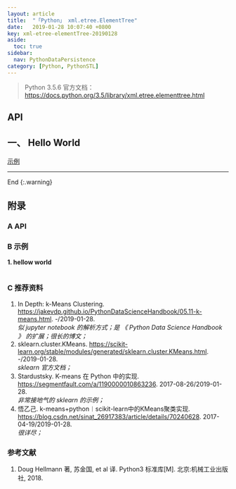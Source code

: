 ```yaml
---
layout: article
title:  "「Python」 xml.etree.ElementTree"
date:   2019-01-28 10:07:40 +0800
key: xml-etree-elementTree-20190128
aside:
  toc: true
sidebar:
  nav: PythonDataPersistence
category: [Python, PythonSTL]
---
```


> Python 3.5.6 官方文档：<https://docs.python.org/3.5/library/xml.etree.elementtree.html>  

## API

## 一、 Hello World
[示例](#hellow_world)  



-------------------  
 End
{:.warning}  



## 附录
### A API


### B 示例
<span id="hellow_world">**1. hellow world**</span>  


```python

```
### C 推荐资料
1. In Depth: k-Means Clustering. <https://jakevdp.github.io/PythonDataScienceHandbook/05.11-k-means.html>. -/2019-01-28.    
*似 jupyter notebook 的解析方式；是 《 Python Data Science Handbook 》 的扩展；很长的博文；*   
2. sklearn.cluster.KMeans. <https://scikit-learn.org/stable/modules/generated/sklearn.cluster.KMeans.html>. -/2019-01-28.       
*sklearn 官方文档；*  
3. Stardustsky. K-means 在 Python 中的实现. <https://segmentfault.com/a/1190000010863236>. 2017-08-26/2019-01-28.   
*非常接地气的 sklearn 的示例；*   
4.  悟乙己. k-means+python︱scikit-learn中的KMeans聚类实现. <https://blog.csdn.net/sinat_26917383/article/details/70240628>. 2017-04-19/2019-01-28.   
*很详尽；*   


### 参考文献
1. Doug Hellmann 著, 苏金国, et al 译. Python3 标准库[M]. 北京:机械工业出版社, 2018.

